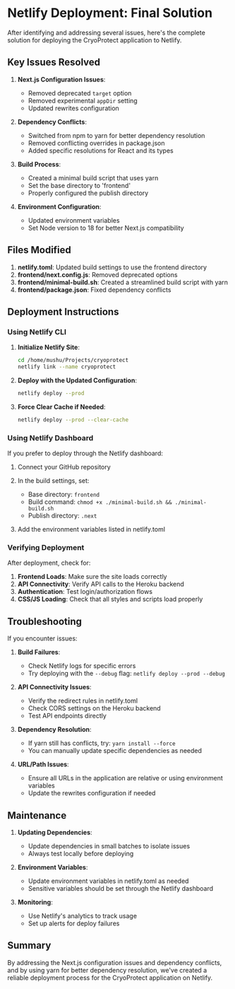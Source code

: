 # Netlify Deployment: Final Solution

After identifying and addressing several issues, here's the complete solution for deploying the CryoProtect application to Netlify.

## Key Issues Resolved

1. **Next.js Configuration Issues**:
   - Removed deprecated `target` option
   - Removed experimental `appDir` setting
   - Updated rewrites configuration

2. **Dependency Conflicts**:
   - Switched from npm to yarn for better dependency resolution
   - Removed conflicting overrides in package.json
   - Added specific resolutions for React and its types

3. **Build Process**:
   - Created a minimal build script that uses yarn
   - Set the base directory to 'frontend'
   - Properly configured the publish directory

4. **Environment Configuration**:
   - Updated environment variables
   - Set Node version to 18 for better Next.js compatibility

## Files Modified

1. **netlify.toml**: Updated build settings to use the frontend directory
2. **frontend/next.config.js**: Removed deprecated options
3. **frontend/minimal-build.sh**: Created a streamlined build script with yarn
4. **frontend/package.json**: Fixed dependency conflicts

## Deployment Instructions

### Using Netlify CLI

1. **Initialize Netlify Site**:
   ```bash
   cd /home/mushu/Projects/cryoprotect
   netlify link --name cryoprotect
   ```

2. **Deploy with the Updated Configuration**:
   ```bash
   netlify deploy --prod
   ```

3. **Force Clear Cache if Needed**:
   ```bash
   netlify deploy --prod --clear-cache
   ```

### Using Netlify Dashboard

If you prefer to deploy through the Netlify dashboard:

1. Connect your GitHub repository
2. In the build settings, set:
   - Base directory: `frontend`
   - Build command: `chmod +x ./minimal-build.sh && ./minimal-build.sh`
   - Publish directory: `.next`

3. Add the environment variables listed in netlify.toml

### Verifying Deployment

After deployment, check for:

1. **Frontend Loads**: Make sure the site loads correctly
2. **API Connectivity**: Verify API calls to the Heroku backend
3. **Authentication**: Test login/authorization flows
4. **CSS/JS Loading**: Check that all styles and scripts load properly

## Troubleshooting

If you encounter issues:

1. **Build Failures**:
   - Check Netlify logs for specific errors
   - Try deploying with the `--debug` flag: `netlify deploy --prod --debug`

2. **API Connectivity Issues**:
   - Verify the redirect rules in netlify.toml
   - Check CORS settings on the Heroku backend
   - Test API endpoints directly

3. **Dependency Resolution**:
   - If yarn still has conflicts, try: `yarn install --force`
   - You can manually update specific dependencies as needed

4. **URL/Path Issues**:
   - Ensure all URLs in the application are relative or using environment variables
   - Update the rewrites configuration if needed

## Maintenance

1. **Updating Dependencies**:
   - Update dependencies in small batches to isolate issues
   - Always test locally before deploying

2. **Environment Variables**:
   - Update environment variables in netlify.toml as needed
   - Sensitive variables should be set through the Netlify dashboard

3. **Monitoring**:
   - Use Netlify's analytics to track usage
   - Set up alerts for deploy failures

## Summary

By addressing the Next.js configuration issues and dependency conflicts, and by using yarn for better dependency resolution, we've created a reliable deployment process for the CryoProtect application on Netlify.